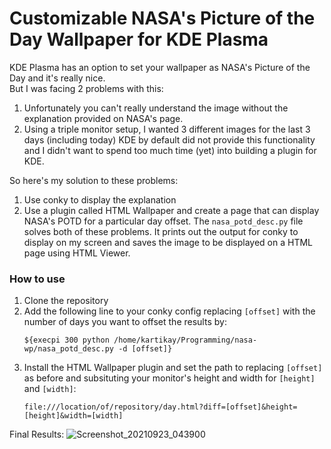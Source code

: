 # Customizable NASA's Picture of the Day Wallpaper for KDE Plasma

KDE Plasma has an option to set your wallpaper as NASA's Picture of the Day and it's really nice.  
But I was facing 2 problems with this:
1. Unfortunately you can't really understand the image without the explanation provided on NASA's page.  
2. Using a triple monitor setup, I wanted 3 different images for the last 3 days (including today)
KDE by default did not provide this functionality and I didn't want to spend too much 
time (yet) into building a plugin for KDE.

So here's my solution to these problems:
1. Use conky to display the explanation
2. Use a plugin called HTML Wallpaper and create a page that can display NASA's POTD for a particular day offset.
The `nasa_potd_desc.py` file solves both of these problems. It prints out the output for conky to display on my screen 
and saves the image to be displayed on a HTML page using HTML Viewer.

### How to use
1. Clone the repository
2. Add the following line to your conky config replacing `[offset]` with the number of days you want to offset the results by:
   ```
   ${execpi 300 python /home/kartikay/Programming/nasa-wp/nasa_potd_desc.py -d [offset]}
   ```
3. Install the HTML Wallpaper plugin and set the path to replacing `[offset]` as before and subsituting your 
monitor's height and width for `[height]` and `[width]`:
   ```
   file:///location/of/repository/day.html?diff=[offset]&height=[height]&width=[width]
   ```

Final Results:
![Screenshot_20210923_043900](https://user-images.githubusercontent.com/19384906/134433664-696068fa-4034-46af-af3a-c296d6563235.png)
